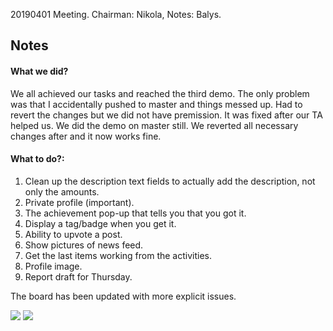 20190401 Meeting. Chairman: Nikola, Notes: Balys.

Notes
---

#### What we did?
We all achieved our tasks and reached the third demo. The only problem was that I accidentally pushed to master and things
messed up. Had to revert the changes but we did not have premission. It was fixed after our TA helped us. We did the 
demo on master still. We reverted all necessary changes after and it now works fine.


#### What to do?:

1. Clean up the description text fields to actually add the description, not only the amounts.
2. Private profile (important).
3. The achievement pop-up that tells you that you got it.
4. Display a tag/badge when you get it. 
5. Ability to upvote a post.
6. Show pictures of news feed. 
7. Get the last items working from the activities. 
8. Profile image.
9. Report draft for Thursday.

The board has been updated with more explicit issues.

![](https://i.imgur.com/PeukmmO.png)
![](https://i.imgur.com/ij5BoqA.png)